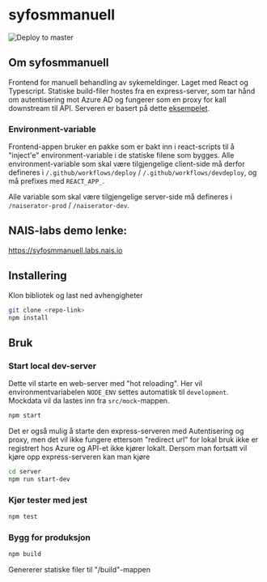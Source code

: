 # syfosmmanuell

![Deploy to master](https://github.com/navikt/syfosmmanuell/workflows/Deploy%20to%20prod/badge.svg?branch=master)

## Om syfosmmanuell

Frontend for manuell behandling av sykemeldinger. Laget med React og Typescript. Statiske build-filer hostes fra en express-server, som tar hånd om autentisering mot Azure AD og fungerer som en proxy for kall downstream til API. Serveren er basert på dette [eksempelet](https://github.com/navikt/security-blueprints/tree/master/examples/oidc-login-azuread/login-proxy-nodejs).

### Environment-variable

Frontend-appen bruker en pakke som er bakt inn i react-scripts til å "inject'e" environment-variable i de statiske filene som bygges. Alle environment-variable som skal være tilgjengelige client-side må derfor defineres i `/.github/workflows/deploy` / `/.github/workflows/devdeploy`, og må prefixes med `REACT_APP_`.

Alle variable som skal være tilgjengelige server-side må defineres i `/naiserator-prod` / `/naiserator-dev`.

## NAIS-labs demo lenke:

https://syfosmmanuell.labs.nais.io

## Installering

Klon bibliotek og last ned avhengigheter

```bash
git clone <repo-link>
npm install
```

## Bruk

### Start local dev-server

Dette vil starte en web-server med "hot reloading". Her vil environmentvariabelen `NODE_ENV` settes automatisk til `development`. Mockdata vil da lastes inn fra `src/mock`-mappen.

```bash
npm start
```

Det er også mulig å starte den express-serveren med Autentisering og proxy, men det vil ikke fungere ettersom "redirect url" for lokal bruk ikke er registrert hos Azure og API-et ikke kjører lokalt. Dersom man fortsatt vil kjøre opp express-serveren kan man kjøre

```bash
cd server
npm run start-dev
```

### Kjør tester med jest

```bash
npm test
```

### Bygg for produksjon

```bash
npm build
```

Genererer statiske filer til "/build"-mappen
